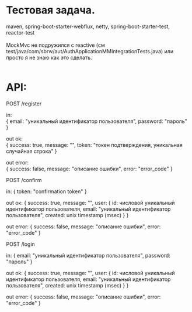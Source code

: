 # Тестовая задача.<br />

maven, spring-boot-starter-webflux, netty, spring-boot-starter-test, reactor-test<br />
<br />
MockMvc не подружился с reactive (см test/java/com/sbrw/aut/AuthApplicationMMIntegrationTests.java)
или просто я не знаю как это сделать.<br />
<br />
# API:<br />

POST /register<br />

in:<br />
{
  email: "уникальный идентификатор пользователя",
  password: "пароль"
}<br />

out ok:<br />
{
  success: true,
  message: "",
  token: "токен подтверждения, уникальная случайная строка"
}<br />

out error:<br />
{
  success: false,
  message: "описание ошибки",
  error: "error_code"
}<br />

POST /confirm<br />

in:
{
  token: "confirmation token"
}<br />

out ок:
{
  success: true,
  message: "",
  user: {
    id: числовой уникальный идентификатор пользователя,
    email: "уникальный идентификатор пользователя",
    created: unix timestamp (msec)
  }
}<br />

out error:
{
  success: false,
  message: "описание ошибки",
  error: "error_code"
}<br />

POST /login<br />

in:
{
  email: "уникальный идентификатор пользователя",
  password: "пароль"
}<br />

out ok:
{
  success: true,
  message: "",
  user: {
    id: числовой уникальный идентификатор пользователя,
    email: "уникальный идентификатор пользователя",
    created: unix timestamp (msec)
  }
}<br />

out error:
{
  success: false,
  message: "описание ошибки",
  error: "error_code"
}<br />
